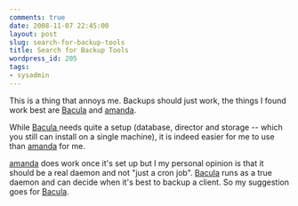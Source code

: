 ```yaml
---
comments: true
date: 2008-11-07 22:45:00
layout: post
slug: search-for-backup-tools
title: Search for Backup Tools
wordpress_id: 205
tags:
- sysadmin
---
```


This is a thing that annoys me. Backups should just work, the things I found work best are [Bacula](http://www.bacula.org/) and [amanda](http://www.amanda.org/).

While [Bacula ](http://www.bacula.org/en/)needs quite a setup (database, director and storage -- which you still can install on a single machine), it is indeed easier for me to use than [amanda](http://www.amanda.org/) for me.

[amanda](http://www.amanda.org/) does work once it's set up but I my personal opinion is that it should be a real daemon and not "just a cron job". [Bacula](http://www.bacula.org/en/) runs as a true daemon and can decide when it's best to backup a client. So my suggestion goes for [Bacula](http://www.bacula.org/en/).
